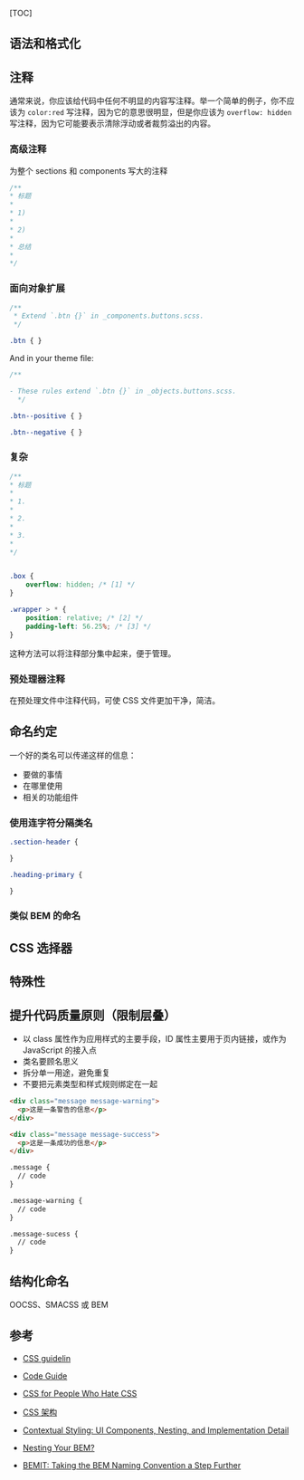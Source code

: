 [TOC]

##  语法和格式化

## 注释

通常来说，你应该给代码中任何不明显的内容写注释。举一个简单的例子，你不应该为  `color:red` 写注释，因为它的意思很明显，但是你应该为 `overflow: hidden` 写注释，因为它可能要表示清除浮动或者裁剪溢出的内容。

### 高级注释

为整个 sections 和 components 写大的注释

```css
/**
* 标题
*
* 1) 
*
* 2) 
*
* 总结
*
*/
```

### 面向对象扩展

```css
/**
 * Extend `.btn {}` in _components.buttons.scss.
 */

.btn { }
```



And in your theme file:

```css
/**

- These rules extend `.btn {}` in _objects.buttons.scss.
  */

.btn--positive { }

.btn--negative { }
```

### 复杂

```css
/**
* 标题
*
* 1. 
*
* 2.
*
* 3.
*
*/


.box {
    overflow: hidden; /* [1] */
}

.wrapper > * {
	position: relative; /* [2] */
    padding-left: 56.25%; /* [3] */
}

```

这种方法可以将注释部分集中起来，便于管理。

### 预处理器注释

在预处理文件中注释代码，可使 CSS 文件更加干净，简洁。

## 命名约定

一个好的类名可以传递这样的信息：

- 要做的事情
- 在哪里使用
- 相关的功能组件

### 使用连字符分隔类名

```css
.section-header {

}

.heading-primary {

}
```

### 类似 BEM 的命名





## CSS 选择器

## 特殊性

## 提升代码质量原则（限制层叠）

- 以 class 属性作为应用样式的主要手段，ID 属性主要用于页内链接，或作为 JavaScript 的接入点
- 类名要顾名思义
- 拆分单一用途，避免重复
- 不要把元素类型和样式规则绑定在一起

```html
<div class="message message-warning">
  <p>这是一条警告的信息</p>
</div>

<div class="message message-success">
  <p>这是一条成功的信息</p>
</div>

.message {
  // code
}

.message-warning {
  // code
}

.message-sucess {
  // code
}
```

## 结构化命名

OOCSS、SMACSS 或 BEM



## 参考

- [CSS guidelin](https://cssguidelin.es/)

- [Code Guide](https://codeguide.co/)
- [CSS for People Who Hate CSS](https://paulcpederson.com/articles/css-for-people-who-hate-css/)
- [CSS 架构](https://blog.zfanw.com/css-architecture/)
- [Contextual Styling: UI Components, Nesting, and Implementation Detail](https://csswizardry.com/2015/06/contextual-styling-ui-components-nesting-and-implementation-detail/)
- [Nesting Your BEM?](https://csswizardry.com/2016/11/nesting-your-bem/https://csswizardry.com/2016/11/nesting-your-bem/https://csswizardry.com/2016/11/nesting-your-bem/)

- [BEMIT: Taking the BEM Naming Convention a Step Further](https://csswizardry.com/2015/08/bemit-taking-the-bem-naming-convention-a-step-further/)


